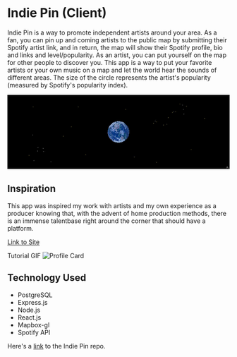# Indie Pin (Client)
Indie Pin is a way to promote independent artists around your area. As a fan, you can pin up and coming artists to the public map by submitting their Spotify artist link, and in return, the map will show their Spotify profile, bio and links and level/popularity. As an artist, you can put yourself on the map for other people to discover you. This app is a way to put your favorite artists or your own music on a map and let the world hear the sounds of different areas. The size of the circle represents the artist's popularity (measured by Spotify's popularity index).

![SpaceBG](./src/assets/globe.jpg)

## Inspiration
This app was inspired my work with artists and my own experience as a producer knowing that, with the advent of home production methods, there is an immense talentbase right around the corner that should have a platform.

[Link to Site](https://indie-pin-client.jml0123.vercel.app/)

Tutorial GIF
![Profile Card](./src/assets/indiepin_tutorial.gif)

## Technology Used
- PostgreSQL
- Express.js
- Node.js 
- React.js
- Mapbox-gl
- Spotify API

Here's a 
[link](https://github.com/jml0123/indie-pin-api) to the Indie Pin repo.
